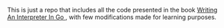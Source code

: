 This is just a repo that includes all the code presented in the book [Writing An Interpreter In Go
](https://interpreterbook.com/), with few modifications made for learning purposes.